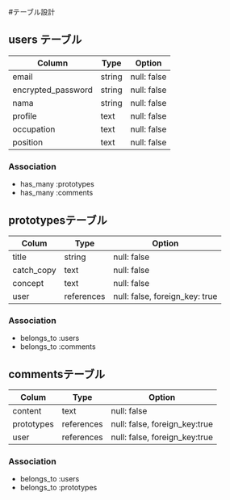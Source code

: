 #テーブル設計

## users テーブル

| Column             | Type   | Option      |
| ------------------ | ------ | ----------- |
| email              | string | null: false |
| encrypted_password | string | null: false |
| nama               | string | null: false |
| profile            | text   | null: false |
| occupation         | text   | null: false |
| position           | text   | null: false |

### Association

- has_many :prototypes
- has_many :comments

## prototypesテーブル

| Colum      | Type       | Option                        |
| ---------- | ---------- | ----------------------------- |
| title      | string     | null: false                   |
| catch_copy | text       | null: false                   |
| concept    | text       | null: false                   |
| user       | references | null: false, foreign_key: true|

### Association

- belongs_to :users
- belongs_to :comments


## commentsテーブル

| Colum      | Type       | Option                        |
| ---------- | ---------- | ----------------------------- |
| content    | text       | null: false                   |
| prototypes | references | null: false, foreign_key:true |
| user       | references | null: false, foreign_key:true |


### Association

- belongs_to :users
- belongs_to :prototypes